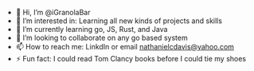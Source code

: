 - 👋 Hi, I’m @iGranolaBar
- 👀 I’m interested in: Learning all new kinds of projects and skills
- 🌱 I’m currently learning go, JS, Rust, and Java
- 💞️ I’m looking to collaborate on any go based system
- 📫 How to reach me: LinkdIn or email nathanielcdavis@yahoo.com
- ⚡ Fun fact: I could read Tom Clancy books before I could tie my shoes
